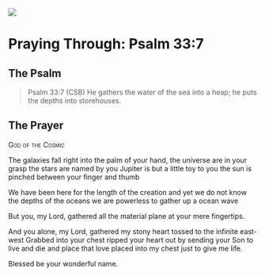 <img class="intro-right" src="/images/art-paris-psalter.jpg">

# Praying Through: Psalm 33:7

## The Psalm

>Psalm 33:7 (CSB)   He gathers the water of the sea into a heap; he puts the depths into storehouses.

## The Prayer

<div style="font-variant: small-caps;">God of the Cosmic</div>

The galaxies fall right into the palm of your hand,
  the universe are in your grasp
  the stars are named by you
  Jupiter is but a little toy to you
  the sun is pinched between your finger and thumb

We have been here for the length of the creation
  and yet we do not know the depths of the oceans
  we are powerless to gather up a ocean wave

But you, my Lord,
  gathered all the material plane
  at your mere fingertips.

And you alone, my Lord,
  gathered my stony heart
  tossed to the infinite east-west
  Grabbed into your chest
  ripped your heart out
  by sending your Son
  to live and die
  and place that love
  placed into my chest
  just to give me life.

Blessed be your wonderful name.
